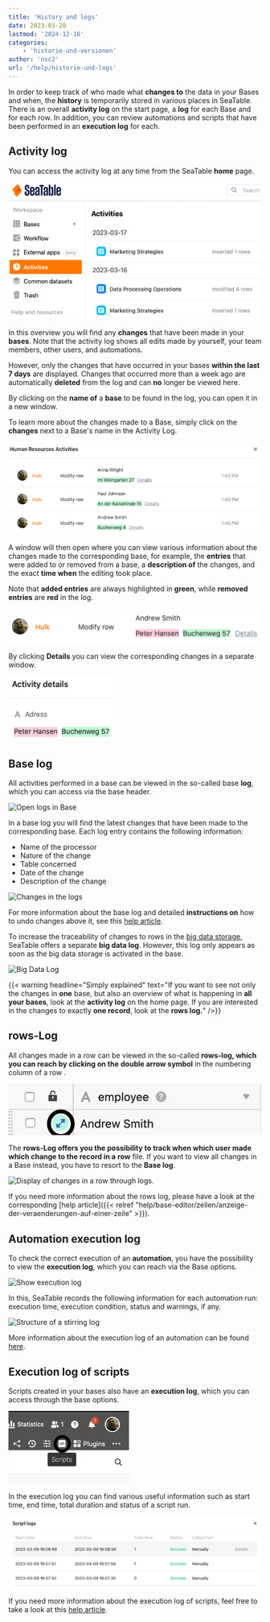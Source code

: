 ```yaml
---
title: 'History and logs'
date: 2023-03-20
lastmod: '2024-12-16'
categories:
    - 'historie-und-versionen'
author: 'nsc2'
url: '/help/historie-und-logs'
---
```


In order to keep track of who made what **changes to** the data in your Bases and when, the **history** is temporarily stored in various places in SeaTable. There is an overall **activity log** on the start page, a **log** for each Base and for each row. In addition, you can review automations and scripts that have been performed in an **execution log** for each.

## Activity log

You can access the activity log at any time from the SeaTable **home** page.

![Contents of an activity log](images/activities-protocol.png)

In this overview you will find any **changes** that have been made in your **bases**. Note that the activity log shows all edits made by yourself, your team members, other users, and automations.

However, only the changes that have occurred in your bases **within the last 7 days** are displayed. Changes that occurred more than a week ago are automatically **deleted** from the log and can **no** longer be viewed here.

By clicking on the **name of** a **base** to be found in the log, you can open it in a new window.

To learn more about the changes made to a Base, simply click on the **changes** next to a Base's name in the Activity Log.

![More detailed information about the changes made to a base in the activity log](images/details-of-a-edit.png)

A window will then open where you can view various information about the changes made to the corresponding base, for example, the **entries** that were added to or removed from a base, a **description of** the changes, and the exact **time when** the editing took place.

Note that **added entries** are always highlighted in **green**, while **removed entries** are **red** in the log.

![Entries added to a base (marked green) and entries deleted from a base (marked red) in the activities log](images/red-or-green-marked-entries.png)

By clicking **Details** you can view the corresponding changes in a separate window.

![Detailed view of the entries added to or removed from a base in the activity log](images/activity-details.png)

## Base log

All activities performed in a base can be viewed in the so-called base **log**, which you can access via the base header.

![Open logs in Base](https://seatable.io/wp-content/uploads/2023/01/Logs-in-der-Base-oeffnen.png)

In a base log you will find the latest changes that have been made to the corresponding base. Each log entry contains the following information:

- Name of the processor
- Nature of the change
- Table concerned
- Date of the change
- Description of the change

![Changes in the logs](https://seatable.io/wp-content/uploads/2023/01/Aenderungen-in-den-Logs.png)

For more information about the base log and detailed **instructions on** how to undo changes above it, see this [help article](https://seatable.io/en/docs/historie-und-versionen/aenderungen-ueber-die-logs-rueckgaengig-machen/).

To increase the traceability of changes to rows in the [big data storage](https://seatable.io/en/docs/big-data/potenzial-big-data/), SeaTable offers a separate **big data log**. However, this log only appears as soon as the big data storage is activated in the base.

![Big Data Log](https://seatable.io/wp-content/uploads/2023/03/Big-Data-Log.png)

{{< warning  headline="Simply explained"  text="If you want to see not only the changes in **one** base, but also an overview of what is happening in **all your bases**, look at the **activity log** on the home page. If you are interested in the changes to exactly **one record**, look at the **rows log.**" />}}

## rows-Log

All changes made in a row can be viewed in the so-called **rows-log, which you can reach by clicking on the** **double arrow symbol** in the numbering column of a row .

![Open the rows log](images/how-to-open-the-cell-log.jpg)

The **rows-Log offers you the possibility to track when which user made which change to the record in a** **row** file. If you want to view all changes in a Base instead, you have to resort to the **Base log**.

![Display of changes in a row through logs.](https://seatable.io/wp-content/uploads/2022/11/Logs.png)

If you need more information about the rows log, please have a look at the corresponding [help article]({{< relref "help/base-editor/zeilen/anzeige-der-veraenderungen-auf-einer-zeile" >}}).

## Automation execution log

To check the correct execution of an **automation**, you have the possibility to view the **execution log**, which you can reach via the Base options.

![Show execution log](https://seatable.io/wp-content/uploads/2022/12/open-an-automation-log.png)

In this, SeaTable records the following information for each automation run: execution time, execution condition, status and warnings, if any.

![Structure of a stirring log](https://seatable.io/wp-content/uploads/2022/12/structure-of-an-automation-log-newest.png)

More information about the execution log of an automation can be found [here](https://seatable.io/en/docs/automationen/ausfuehrungslog-einer-automation-anzeigen/).

## Execution log of scripts

Scripts created in your bases also have an **execution log**, which you can access through the base options.

![Open the execution log](images/Anlegen-eines-Skriptes.jpg)

In the execution log you can find various useful information such as start time, end time, total duration and status of a script run.

![Information to be found in the execution log of a script](images/information-in-a-script-log.png)

If you need more information about the execution log of scripts, feel free to take a look at this [help article](https://seatable.io/en/docs/javascript-python/das-ausfuehrungslog-von-skripten/).
